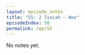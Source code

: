 ```yaml
---
layout: episode_notes
title: "55: 2 Isaiah — Woe"
episodeIndex: 58
permalink: /ep/55
---
```

No notes yet.
